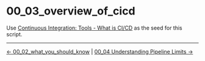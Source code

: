 # 00_03_overview_of_cicd

Use [Continuous Integration: Tools - What is CI/CD](https://docs.google.com/document/d/1oWzo6V6QiLqF__TeZggb4uxnxUI0IVmo4vLXYTt6f_w/edit?usp=sharing) as the seed for this script.


<!-- FooterStart -->
---
[← 00_02_what_you_should_know](../00_02_what_you_should_know/README.md) | [00_04 Understanding Pipeline Limits →](../00_04_understanding_pipeline_limits/README.md)
<!-- FooterEnd -->
